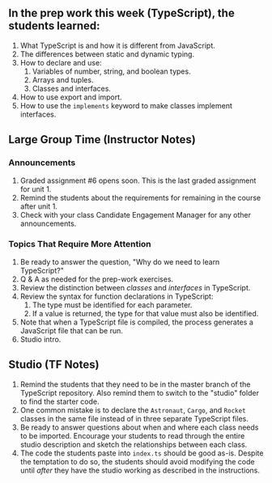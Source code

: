 ## In the prep work this week (TypeScript), the students learned:

1. What TypeScript is and how it is different from JavaScript.
1. The differences between static and dynamic typing.
1. How to declare and use:
    1. Variables of number, string, and boolean types.
    1. Arrays and tuples.
    1. Classes and interfaces.
1. How to use export and import.
1. How to use the ``implements`` keyword to make classes implement interfaces.

## Large Group Time (Instructor Notes)

### Announcements

1. Graded assignment #6 opens soon. This is the last graded assignment for unit 1.
1. Remind the students about the requirements for remaining in the course after unit 1.
1. Check with your class Candidate Engagement Manager for any other announcements.

### Topics That Require More Attention

1. Be ready to answer the question, "Why do we need to learn TypeScript?"
1. Q & A as needed for the prep-work exercises.
1. Review the distinction between *classes* and *interfaces* in TypeScript.
1. Review the syntax for function declarations in TypeScript:
    1. The type must be identified for each parameter.
    1. If a value is returned, the type for that value must also be identified.
1. Note that when a TypeScript file is compiled, the process generates a JavaScript file that can be run.
1. Studio intro.

## Studio (TF Notes)

1. Remind the students that they need to be in the master branch of the TypeScript repository. Also remind them to switch to the "studio" folder to find the starter code.
1. One common mistake is to declare the ``Astronaut``, ``Cargo``, and ``Rocket`` classes in the same file instead of in three separate TypeScript files.
1. Be ready to answer questions about when and where each class needs to be imported. Encourage your students to read through the entire studio description and sketch the relationships between each class.
1. The code the students paste into ``index.ts`` should be good as-is. Despite the temptation to do so, the students should avoid modifying the code until *after* they have the studio working as described in the instructions.
